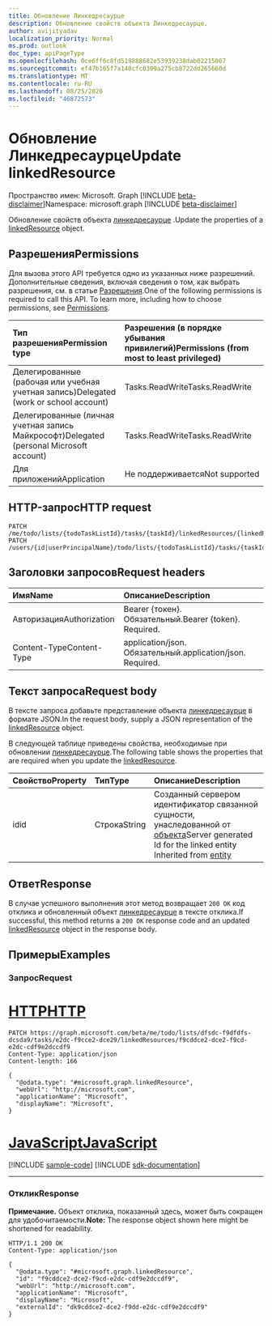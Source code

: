 ```yaml
---
title: Обновление Линкедресаурце
description: Обновление свойств объекта Линкедресаурце.
author: avijityadav
localization_priority: Normal
ms.prod: outlook
doc_type: apiPageType
ms.openlocfilehash: 0ce6ff6c8fd519888682e53939238dab02215007
ms.sourcegitcommit: ef47b165f7a140cfc0309a275cb8722dd265660d
ms.translationtype: MT
ms.contentlocale: ru-RU
ms.lasthandoff: 08/25/2020
ms.locfileid: "46872573"
---
```

# <a name="update-linkedresource"></a><span data-ttu-id="41c96-103">Обновление Линкедресаурце</span><span class="sxs-lookup"><span data-stu-id="41c96-103">Update linkedResource</span></span>
<span data-ttu-id="41c96-104">Пространство имен: Microsoft. Graph [!INCLUDE [beta-disclaimer](../../includes/beta-disclaimer.md)]</span><span class="sxs-lookup"><span data-stu-id="41c96-104">Namespace: microsoft.graph [!INCLUDE [beta-disclaimer](../../includes/beta-disclaimer.md)]</span></span>

<span data-ttu-id="41c96-105">Обновление свойств объекта [линкедресаурце](../resources/linkedresource.md) .</span><span class="sxs-lookup"><span data-stu-id="41c96-105">Update the properties of a [linkedResource](../resources/linkedresource.md) object.</span></span>

## <a name="permissions"></a><span data-ttu-id="41c96-106">Разрешения</span><span class="sxs-lookup"><span data-stu-id="41c96-106">Permissions</span></span>
<span data-ttu-id="41c96-p101">Для вызова этого API требуется одно из указанных ниже разрешений. Дополнительные сведения, включая сведения о том, как выбрать разрешения, см. в статье [Разрешения](/graph/permissions-reference).</span><span class="sxs-lookup"><span data-stu-id="41c96-p101">One of the following permissions is required to call this API. To learn more, including how to choose permissions, see [Permissions](/graph/permissions-reference).</span></span>

|<span data-ttu-id="41c96-109">Тип разрешения</span><span class="sxs-lookup"><span data-stu-id="41c96-109">Permission type</span></span>|<span data-ttu-id="41c96-110">Разрешения (в порядке убывания привилегий)</span><span class="sxs-lookup"><span data-stu-id="41c96-110">Permissions (from most to least privileged)</span></span>|
|:---|:---|
|<span data-ttu-id="41c96-111">Делегированные (рабочая или учебная учетная запись)</span><span class="sxs-lookup"><span data-stu-id="41c96-111">Delegated (work or school account)</span></span>|<span data-ttu-id="41c96-112">Tasks.ReadWrite</span><span class="sxs-lookup"><span data-stu-id="41c96-112">Tasks.ReadWrite</span></span>|
|<span data-ttu-id="41c96-113">Делегированные (личная учетная запись Майкрософт)</span><span class="sxs-lookup"><span data-stu-id="41c96-113">Delegated (personal Microsoft account)</span></span>|<span data-ttu-id="41c96-114">Tasks.ReadWrite</span><span class="sxs-lookup"><span data-stu-id="41c96-114">Tasks.ReadWrite</span></span>|
|<span data-ttu-id="41c96-115">Для приложений</span><span class="sxs-lookup"><span data-stu-id="41c96-115">Application</span></span>|<span data-ttu-id="41c96-116">Не поддерживается</span><span class="sxs-lookup"><span data-stu-id="41c96-116">Not supported</span></span>|

## <a name="http-request"></a><span data-ttu-id="41c96-117">HTTP-запрос</span><span class="sxs-lookup"><span data-stu-id="41c96-117">HTTP request</span></span>

<!-- {
  "blockType": "ignored"
}
-->
``` http
PATCH /me/todo/lists/{todoTaskListId}/tasks/{taskId}/linkedResources/{linkedResourcesId}
PATCH /users/{id|userPrincipalName}/todo/lists/{todoTaskListId}/tasks/{taskId}/linkedResources/{linkedResourcesId}
```

## <a name="request-headers"></a><span data-ttu-id="41c96-118">Заголовки запросов</span><span class="sxs-lookup"><span data-stu-id="41c96-118">Request headers</span></span>
|<span data-ttu-id="41c96-119">Имя</span><span class="sxs-lookup"><span data-stu-id="41c96-119">Name</span></span>|<span data-ttu-id="41c96-120">Описание</span><span class="sxs-lookup"><span data-stu-id="41c96-120">Description</span></span>|
|:---|:---|
|<span data-ttu-id="41c96-121">Авторизация</span><span class="sxs-lookup"><span data-stu-id="41c96-121">Authorization</span></span>|<span data-ttu-id="41c96-p102">Bearer {токен}. Обязательный.</span><span class="sxs-lookup"><span data-stu-id="41c96-p102">Bearer {token}. Required.</span></span>|
|<span data-ttu-id="41c96-124">Content-Type</span><span class="sxs-lookup"><span data-stu-id="41c96-124">Content-Type</span></span>|<span data-ttu-id="41c96-p103">application/json. Обязательный.</span><span class="sxs-lookup"><span data-stu-id="41c96-p103">application/json. Required.</span></span>|

## <a name="request-body"></a><span data-ttu-id="41c96-127">Текст запроса</span><span class="sxs-lookup"><span data-stu-id="41c96-127">Request body</span></span>
<span data-ttu-id="41c96-128">В тексте запроса добавьте представление объекта [линкедресаурце](../resources/linkedresource.md) в формате JSON.</span><span class="sxs-lookup"><span data-stu-id="41c96-128">In the request body, supply a JSON representation of the [linkedResource](../resources/linkedresource.md) object.</span></span>

<span data-ttu-id="41c96-129">В следующей таблице приведены свойства, необходимые при обновлении [линкедресаурце](../resources/linkedresource.md).</span><span class="sxs-lookup"><span data-stu-id="41c96-129">The following table shows the properties that are required when you update the [linkedResource](../resources/linkedresource.md).</span></span>

|<span data-ttu-id="41c96-130">Свойство</span><span class="sxs-lookup"><span data-stu-id="41c96-130">Property</span></span>|<span data-ttu-id="41c96-131">Тип</span><span class="sxs-lookup"><span data-stu-id="41c96-131">Type</span></span>|<span data-ttu-id="41c96-132">Описание</span><span class="sxs-lookup"><span data-stu-id="41c96-132">Description</span></span>|
|:---|:---|:---|
|<span data-ttu-id="41c96-133">id</span><span class="sxs-lookup"><span data-stu-id="41c96-133">id</span></span>|<span data-ttu-id="41c96-134">Строка</span><span class="sxs-lookup"><span data-stu-id="41c96-134">String</span></span>|<span data-ttu-id="41c96-135">Созданный сервером идентификатор связанной сущности, унаследованной от [объекта](../resources/entity.md)</span><span class="sxs-lookup"><span data-stu-id="41c96-135">Server generated Id for the linked entity Inherited from [entity](../resources/entity.md)</span></span>|

## <a name="response"></a><span data-ttu-id="41c96-136">Ответ</span><span class="sxs-lookup"><span data-stu-id="41c96-136">Response</span></span>

<span data-ttu-id="41c96-137">В случае успешного выполнения этот метод возвращает `200 OK` код отклика и обновленный объект [линкедресаурце](../resources/linkedresource.md) в тексте отклика.</span><span class="sxs-lookup"><span data-stu-id="41c96-137">If successful, this method returns a `200 OK` response code and an updated [linkedResource](../resources/linkedresource.md) object in the response body.</span></span>

## <a name="examples"></a><span data-ttu-id="41c96-138">Примеры</span><span class="sxs-lookup"><span data-stu-id="41c96-138">Examples</span></span>

### <a name="request"></a><span data-ttu-id="41c96-139">Запрос</span><span class="sxs-lookup"><span data-stu-id="41c96-139">Request</span></span>

# <a name="http"></a>[<span data-ttu-id="41c96-140">HTTP</span><span class="sxs-lookup"><span data-stu-id="41c96-140">HTTP</span></span>](#tab/http)
<!-- {
  "blockType": "request",
  "sampleKeys": ["dfsdc-f9dfdfs-dcsda9", "e2dc-f9cce2-dce29", "f9cddce2-dce2-f9cd-e2dc-cdf9e2dccdf9"],
  "name": "update_linkedresource"
}
-->
``` http
PATCH https://graph.microsoft.com/beta/me/todo/lists/dfsdc-f9dfdfs-dcsda9/tasks/e2dc-f9cce2-dce29/linkedResources/f9cddce2-dce2-f9cd-e2dc-cdf9e2dccdf9
Content-Type: application/json
Content-length: 166

{
  "@odata.type": "#microsoft.graph.linkedResource",
  "webUrl": "http://microsoft.com",
  "applicationName": "Microsoft",
  "displayName": "Microsoft",
}
```
# <a name="javascript"></a>[<span data-ttu-id="41c96-141">JavaScript</span><span class="sxs-lookup"><span data-stu-id="41c96-141">JavaScript</span></span>](#tab/javascript)
[!INCLUDE [sample-code](../includes/snippets/javascript/update-linkedresource-javascript-snippets.md)]
[!INCLUDE [sdk-documentation](../includes/snippets/snippets-sdk-documentation-link.md)]

---


### <a name="response"></a><span data-ttu-id="41c96-142">Отклик</span><span class="sxs-lookup"><span data-stu-id="41c96-142">Response</span></span>
<span data-ttu-id="41c96-143">**Примечание.** Объект отклика, показанный здесь, может быть сокращен для удобочитаемости.</span><span class="sxs-lookup"><span data-stu-id="41c96-143">**Note:** The response object shown here might be shortened for readability.</span></span>
<!-- {
  "blockType": "response",
  "truncated": true,
  "@odata.type": "microsoft.graph.linkedResource"
}
-->
``` http
HTTP/1.1 200 OK
Content-Type: application/json

{
  "@odata.type": "#microsoft.graph.linkedResource",
  "id": "f9cddce2-dce2-f9cd-e2dc-cdf9e2dccdf9",
  "webUrl": "http://microsoft.com",
  "applicationName": "Microsoft",
  "displayName": "Microsoft",
  "externalId": "dk9cddce2-dce2-f9dd-e2dc-cdf9e2dccdf9"
}
```
